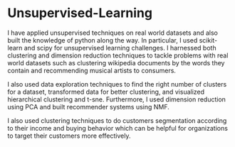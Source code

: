 # Unsupervised-Learning

I have applied unsupervised techniques on real world datasets and also built the knowledge of python along the way. In particular, I used scikit-learn and scipy for unsupervised learning challenges. I harnessed both clustering and dimension reduction techniques to tackle problems with real world datasets such as clustering wikipedia documents by the words they contain and recommending musical artists to consumers.

I also used data exploration techniques to find the right number of clusters for a dataset, transformed data for better clustering, and visualized hierarchical clustering and t-sne. Furthermore, I used dimension reduction using PCA and built recommender systems using NMF.

I also used clustering techniques to do customers segmentation according to their income and buying behavior which can be helpful for organizations to target their customers more effectively. 

